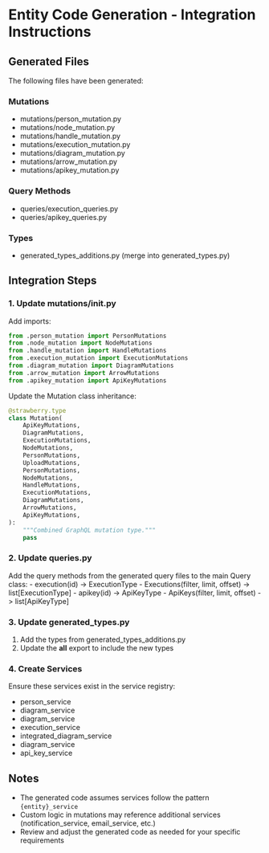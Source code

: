 # Entity Code Generation - Integration Instructions

## Generated Files

The following files have been generated:

### Mutations
- mutations/person_mutation.py
- mutations/node_mutation.py
- mutations/handle_mutation.py
- mutations/execution_mutation.py
- mutations/diagram_mutation.py
- mutations/arrow_mutation.py
- mutations/apikey_mutation.py

### Query Methods  
- queries/execution_queries.py
- queries/apikey_queries.py

### Types
- generated_types_additions.py (merge into generated_types.py)

## Integration Steps

### 1. Update mutations/__init__.py

Add imports:
```python
from .person_mutation import PersonMutations
from .node_mutation import NodeMutations
from .handle_mutation import HandleMutations
from .execution_mutation import ExecutionMutations
from .diagram_mutation import DiagramMutations
from .arrow_mutation import ArrowMutations
from .apikey_mutation import ApiKeyMutations
```

Update the Mutation class inheritance:
```python
@strawberry.type
class Mutation(
    ApiKeyMutations,
    DiagramMutations,
    ExecutionMutations,
    NodeMutations,
    PersonMutations,
    UploadMutations,
    PersonMutations,
    NodeMutations,
    HandleMutations,
    ExecutionMutations,
    DiagramMutations,
    ArrowMutations,
    ApiKeyMutations,
):
    """Combined GraphQL mutation type."""
    pass
```

### 2. Update queries.py

Add the query methods from the generated query files to the main Query class:
    - execution(id) -> ExecutionType
    - Executions(filter, limit, offset) -> list[ExecutionType]
    - apikey(id) -> ApiKeyType
    - ApiKeys(filter, limit, offset) -> list[ApiKeyType]

### 3. Update generated_types.py

1. Add the types from generated_types_additions.py
2. Update the __all__ export to include the new types

### 4. Create Services

Ensure these services exist in the service registry:
- person_service
- diagram_service
- diagram_service
- execution_service
- integrated_diagram_service
- diagram_service
- api_key_service

## Notes

- The generated code assumes services follow the pattern `{entity}_service`
- Custom logic in mutations may reference additional services (notification_service, email_service, etc.)
- Review and adjust the generated code as needed for your specific requirements
